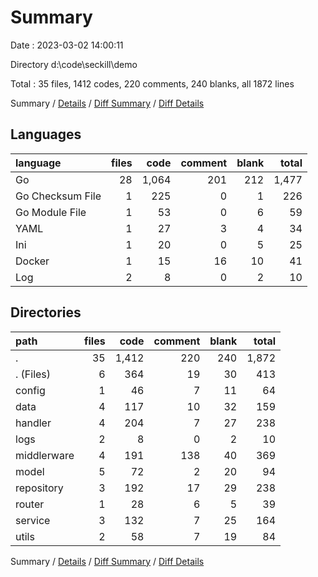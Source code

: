 # Summary

Date : 2023-03-02 14:00:11

Directory d:\\code\\seckill\\demo

Total : 35 files,  1412 codes, 220 comments, 240 blanks, all 1872 lines

Summary / [Details](details.md) / [Diff Summary](diff.md) / [Diff Details](diff-details.md)

## Languages
| language | files | code | comment | blank | total |
| :--- | ---: | ---: | ---: | ---: | ---: |
| Go | 28 | 1,064 | 201 | 212 | 1,477 |
| Go Checksum File | 1 | 225 | 0 | 1 | 226 |
| Go Module File | 1 | 53 | 0 | 6 | 59 |
| YAML | 1 | 27 | 3 | 4 | 34 |
| Ini | 1 | 20 | 0 | 5 | 25 |
| Docker | 1 | 15 | 16 | 10 | 41 |
| Log | 2 | 8 | 0 | 2 | 10 |

## Directories
| path | files | code | comment | blank | total |
| :--- | ---: | ---: | ---: | ---: | ---: |
| . | 35 | 1,412 | 220 | 240 | 1,872 |
| . (Files) | 6 | 364 | 19 | 30 | 413 |
| config | 1 | 46 | 7 | 11 | 64 |
| data | 4 | 117 | 10 | 32 | 159 |
| handler | 4 | 204 | 7 | 27 | 238 |
| logs | 2 | 8 | 0 | 2 | 10 |
| middlerware | 4 | 191 | 138 | 40 | 369 |
| model | 5 | 72 | 2 | 20 | 94 |
| repository | 3 | 192 | 17 | 29 | 238 |
| router | 1 | 28 | 6 | 5 | 39 |
| service | 3 | 132 | 7 | 25 | 164 |
| utils | 2 | 58 | 7 | 19 | 84 |

Summary / [Details](details.md) / [Diff Summary](diff.md) / [Diff Details](diff-details.md)